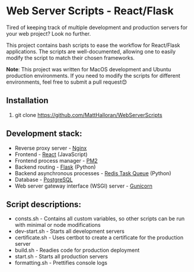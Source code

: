 # Web Server Scripts - React/Flask
Tired of keeping track of multiple development and production servers for your web project? Look no further. 

This project contains bash scripts to ease the workflow for React/Flask applications. The scripts are well-documented, allowing one to easily modify the script to match their chosen frameworks.

**Note**: This project was written for MacOS development and Ubuntu production environments. If you need to modify the scripts for different environments, feel free to submit a pull request😊

## Installation
1. git clone https://github.com/MattHalloran/WebServerScripts

## Development stack:
* Reverse proxy server - [Nginx](https://nginx.org/)
* Frontend - [React](https://reactjs.org/) (JavaScript)
* Frontend process manager - [PM2](https://pm2.keymetrics.io/)
* Backend routing - [Flask](https://flask.palletsprojects.com/) (Python)
* Backend asynchronous processes - [Redis Task Queue](https://python-rq.org/) (Python)
* Database - [PostgreSQL](https://www.postgresql.org/)
* Web server gateway interface (WSGI) server - [Gunicorn](https://www.gunicorn.org/)

## Script descriptions:
* <span>consts.sh</span> - Contains all custom variables, so other scripts can be run with minimal or node modifications
* <span>dev-start.sh</span> - Starts all development servers
* <span>certificate.sh</span> - Uses certbot to create a certificate for the production server
* <span>build.sh</span> - Readies code for production deployment
* <span>start.sh</span> - Starts all production servers
* <span>formatting.sh</span> - Prettifies console logs
